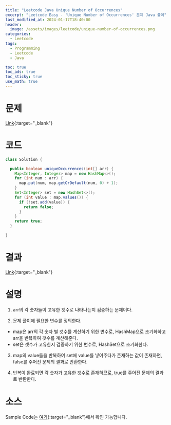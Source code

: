 ```yaml
---
title: "Leetcode Java Unique Number of Occurrences"
excerpt: "Leetcode Easy - 'Unique Number of Occurrences' 문제 Java 풀이"
last_modified_at: 2024-01-17T18:40:00
header:
  image: /assets/images/leetcode/unique-number-of-occurrences.png
categories:
  - Leetcode
tags:
  - Programming
  - Leetcode
  - Java

toc: true
toc_ads: true
toc_sticky: true
use_math: true
---
```

# 문제
[Link](https://leetcode.com/problems/unique-number-of-occurrences){:target="_blank"}

# 코드
```java
class Solution {

  public boolean uniqueOccurrences(int[] arr) {
    Map<Integer, Integer> map = new HashMap<>();
    for (int num : arr) {
      map.put(num, map.getOrDefault(num, 0) + 1);
    }
    Set<Integer> set = new HashSet<>();
    for (int value : map.values()) {
      if (!set.add(value)) {
        return false;
      }
    }
    return true;
  }

}
```

# 결과
[Link](https://leetcode.com/problems/unique-number-of-occurrences/submissions/1148652467/){:target="_blank"}

# 설명
1. arr의 각 숫자들이 고유한 갯수로 나타나는지 검증하는 문제이다.

2. 문제 풀이에 필요한 변수를 정의한다.
- map은 arr의 각 숫자 별 갯수를 계산하기 위한 변수로, HashMap으로 초기화하고 arr을 반복하여 갯수를 계산해준다.
- set은 갯수가 고유한지 검증하기 위한 변수로, HashSet으로 초기화한다.

3. map의 value들을 반복하여 set에 value를 넣어주다가 존재하는 값이 존재하면, false를 주어진 문제의 결과로 반환한다.

4. 반복이 완료되면 각 숫자가 고유한 갯수로 존재하므로, true를 주어진 문제의 결과로 반환한다.

# 소스
Sample Code는 [여기](https://github.com/GracefulSoul/leetcode/blob/master/src/main/java/gracefulsoul/problems/UniqueNumberOfOccurrences.java){:target="_blank"}에서 확인 가능합니다.